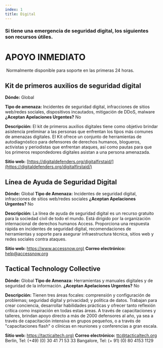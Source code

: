 ```yaml
---
index: 1
title: Digital
---
```

### Si tiene una emergencia de seguridad digital, los siguientes son recursos útiles.

# APOYO INMEDIATO

 Normalmente disponible para soporte en las primeras 24 horas.

## Kit de primeros auxilios de seguridad digital

**Dónde:** Global

**Tipo de amenaza:** Incidentes de seguridad digital, infracciones de sitios web/redes sociales, dispositivos incautados, mitigación de DDoS, malware
**¿Aceptan Apelaciones Urgentes?** No

**Descripción:** El kit de primeros auxilios digitales tiene como objetivo brindar asistencia preliminar a las personas que enfrentan los tipos más comunes de amenazas digitales. El Kit ofrece un conjunto de herramientas de autodiagnóstico para defensores de derechos humanos, blogueros, activistas y periodistas que enfrentan ataques, así como pautas para que los primeros respondedores digitales asistan a una persona amenazada.

**Sitio web:** [https://digitaldefenders.org/digitalfirstaid/](https://digitaldefenders.org/digitalfirstaid/)

## Línea de Ayuda de Seguridad Digital

**Dónde:** Global
**Tipo de Amenaza:** Incidentes de seguridad digital, infracciones de sitios web/redes sociales
**¿Aceptan Apelaciones Urgentes?** No

**Descripción:** La línea de ayuda de seguridad digital es un recurso gratuito para la sociedad civil de todo el mundo. Está dirigido por la organización internacional de derechos humanos Access. Proporciona una respuesta rápida en incidentes de seguridad digital, recomendaciones de herramientas y soporte para asegurar infraestructura técnica, sitios web y redes sociales contra ataques.

**Sitio web:** [https://www.accessnow.org)](https://www.accessnow.org)
**Correo electrónico:** help@accessnow.org

## Tactical Technology Collective

**Dónde:** Global
**Tipo de Amenaza:** Herramientas y manuales digitales y de seguridad de la información.
**¿Aceptan Apelaciones Urgentes?** No

**Descripción:** Tienen tres áreas focales: comprensión y configuración de problemas; seguridad digital y privacidad; y política de datos. Trabajan para crear conciencia, desarrollar habilidades prácticas y ofrecer tanto reflexión crítica como inspiración en todas estas áreas. A través de capacitaciones y talleres, brindan apoyo directo a más de 2000 defensores al año, ya sea a través de capacitación intensiva en grupos pequeños, o a través de "capacitaciones flash" o clínicas en reuniones y conferencias a gran escala.

**Sitio web:** [https://tacticaltech.org)](https://tacticaltech.org)
**Correo electrónico:** ttc@tacticaltech.org
Berlín, Tel: (+49) (0) 30 41 71 53 33
Bangalore, Tel: (+ 91) (0) 80 4153 1129